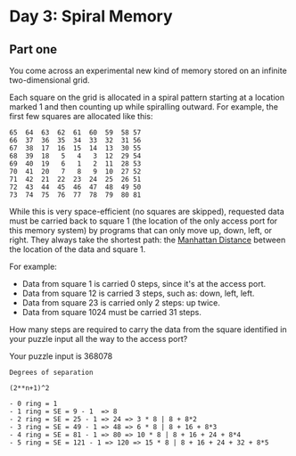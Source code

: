 # Day 3: Spiral Memory

## Part one

You come across an experimental new kind of memory stored
on an infinite two-dimensional grid.

Each square on the grid is allocated in a spiral pattern
starting at a location marked 1 and then counting up while spiralling outward.
For example, the first few squares are allocated like this:

```
65  64  63  62  61  60  59  58 57
66  37  36  35  34  33  32  31 56
67  38  17  16  15  14  13  30 55
68  39  18   5   4   3  12  29 54
69  40  19   6   1   2  11  28 53
70  41  20   7   8   9  10  27 52
71  42  21  22  23  24  25  26 51
72  43  44  45  46  47  48  49 50
73  74  75  76  77  78  79  80 81
```

While this is very space-efficient (no squares are skipped),
requested data must be carried back to square 1
(the location of the only access port for this memory system)
by programs that can only move up, down, left, or right.
They always take the shortest path:
the [Manhattan Distance](https://en.wikipedia.org/wiki/Taxicab_geometry)
between the location of the data and square 1.

For example:

- Data from square 1 is carried 0 steps, since it's at the access port.
- Data from square 12 is carried 3 steps, such as: down, left, left.
- Data from square 23 is carried only 2 steps: up twice.
- Data from square 1024 must be carried 31 steps.

How many steps are required to carry the data from the square
identified in your puzzle input all the way to the access port?

Your puzzle input is 368078

```
Degrees of separation

(2**n+1)^2

- 0 ring = 1
- 1 ring = SE = 9 - 1  => 8
- 2 ring = SE = 25 - 1 => 24 => 3 * 8 | 8 + 8*2
- 3 ring = SE = 49 - 1 => 48 => 6 * 8 | 8 + 16 + 8*3
- 4 ring = SE = 81 - 1 => 80 => 10 * 8 | 8 + 16 + 24 + 8*4
- 5 ring = SE = 121 - 1 => 120 => 15 * 8 | 8 + 16 + 24 + 32 + 8*5
```
